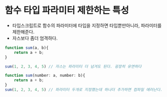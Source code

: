 # 함수 타입 파라미터 제한하는 특성
- 타입스크립트로 함수의 파라미터에 타입을 지정하면 타입뿐만아니라, 파라미터를 제한해준다.
- 자스보다 좀더 엄격하다.

```javascript
function sum(a, b){
    return a + b;
}

sum(1, 2, 3, 4, 5) // 자스는 파라미터 더 넘겨도 된다. 굉장히 유연하다
```
```typescript
function sum(number: a, number: b){
    return a + b;
}
sum(1, 2, 3, 4, 5) // 파라미터 두개로 지정했는데 하나더 추가하면 컴파일 에러난다.
```
